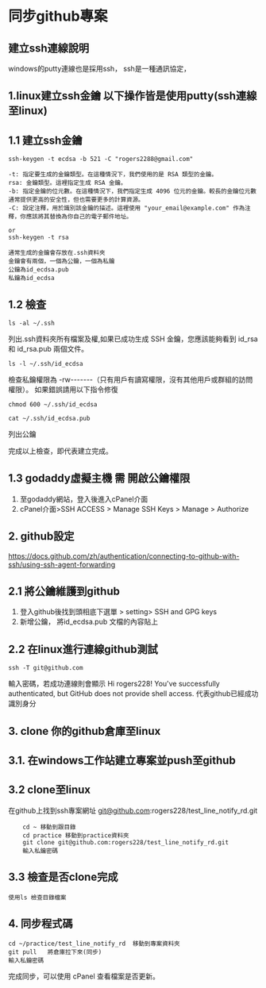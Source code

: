 # 同步github專案

## 建立ssh連線說明
windows的putty連線也是採用ssh，
ssh是一種通訊協定，


## 1.linux建立ssh金鑰  以下操作皆是使用putty(ssh連線至linux) 

## 1.1 建立ssh金鑰

```
ssh-keygen -t ecdsa -b 521 -C "rogers2288@gmail.com"

-t: 指定要生成的金鑰類型。在這種情況下，我們使用的是 RSA 類型的金鑰。
rsa: 金鑰類型。這裡指定生成 RSA 金鑰。
-b: 指定金鑰的位元數。在這種情況下，我們指定生成 4096 位元的金鑰。較長的金鑰位元數通常提供更高的安全性，但也需要更多的計算資源。
-C: 設定注釋，用於識別該金鑰的描述。這裡使用 "your_email@example.com" 作為注釋，你應該將其替換為你自己的電子郵件地址。

or
ssh-keygen -t rsa

通常生成的金鑰會存放在.ssh資料夾
金鑰會有兩個，一個為公鑰，一個為私鑰
公鑰為id_ecdsa.pub
私鑰為id_ecdsa
```
## 1.2 檢查
```
ls -al ~/.ssh   
```
列出.ssh資料夾所有檔案及權,如果已成功生成 SSH 金鑰，您應該能夠看到 id_rsa 和 id_rsa.pub 兩個文件。

```
ls -l ~/.ssh/id_ecdsa
```
檢查私鑰權限為 -rw-------（只有用戶有讀寫權限，沒有其他用戶或群組的訪問權限）。
如果錯誤請用以下指令修復
```
chmod 600 ~/.ssh/id_ecdsa
```

```
cat ~/.ssh/id_ecdsa.pub
```
列出公鑰

完成以上檢查，即代表建立完成。


## 1.3 godaddy虛擬主機 需 開啟公鑰權限
1. 至godaddy網站，登入後進入cPanel介面
2. cPanel介面>SSH ACCESS > Manage SSH Keys > Manage > Authorize


## 2. github設定
https://docs.github.com/zh/authentication/connecting-to-github-with-ssh/using-ssh-agent-forwarding

## 2.1 將公鑰維護到github
1. 登入github後找到頭相底下選單 >  setting> SSH and GPG keys
2. 新增公鑰， 將id_ecdsa.pub 文檔的內容貼上

## 2.2 在linux進行連線github測試
```
ssh -T git@github.com
```
輸入密碼，若成功連線則會顯示
Hi rogers228! You've successfully authenticated, but GitHub does not provide shell access.
代表github已經成功識別身分


## 3. clone 你的github倉庫至linux

## 3.1. 在windows工作站建立專案並push至github

## 3.2 clone至linux
在github上找到ssh專案網址 git@github.com:rogers228/test_line_notify_rd.git
```
    cd ~ 移動到跟目錄
    cd practice 移動到practice資料夾
    git clone git@github.com:rogers228/test_line_notify_rd.git
    輸入私鑰密碼
```
## 3.3 檢查是否clone完成
    使用ls 檢查目錄檔案

## 4. 同步程式碼
```
cd ~/practice/test_line_notify_rd  移動到專案資料夾
git pull   將倉庫拉下來(同步)
輸入私鑰密碼
```

完成同步，可以使用 cPanel 查看檔案是否更新。